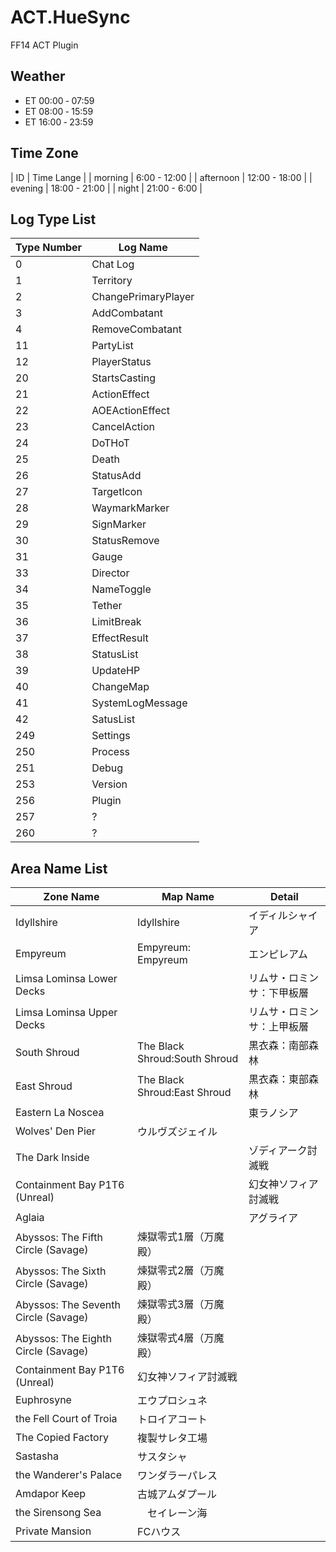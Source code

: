 ﻿# ACT.HueSync

FF14 ACT Plugin


## Weather
- ET 00:00 ‑ 07:59	
- ET 08:00 ‑ 15:59
- ET 16:00 ‑ 23:59


## Time Zone

| ID | Time Lange |
| morning | 6:00 - 12:00 |
| afternoon | 12:00 - 18:00 |
| evening | 18:00 - 21:00 |
| night | 21:00 - 6:00 |


## Log Type List

| Type Number | Log Name | 
| ---- | ---- |
| 0 | Chat Log |
| 1 | Territory |
| 2 | ChangePrimaryPlayer |
| 3 | AddCombatant |
| 4 | RemoveCombatant |
| 11 | PartyList |
| 12 | PlayerStatus|
| 20 | StartsCasting |
| 21 | ActionEffect |
| 22 | AOEActionEffect |
| 23 | CancelAction |
| 24 | DoTHoT |
| 25 | Death |
| 26 | StatusAdd |
| 27 | TargetIcon |
| 28 | WaymarkMarker |
| 29 | SignMarker |
| 30 | StatusRemove |
| 31 | Gauge |
| 33 | Director | 
| 34 | NameToggle |
| 35 | Tether |
| 36 | LimitBreak |
| 37 | EffectResult |
| 38 | StatusList |
| 39 | UpdateHP |
| 40 | ChangeMap |
| 41 | SystemLogMessage |
| 42 | SatusList |
| 249 | Settings |
| 250 | Process |
| 251 | Debug |
| 253 | Version |
| 256 | Plugin | 
| 257 | ? | 
| 260 | ? |

## Area Name List

| Zone Name | Map Name | Detail |
| ---- | ---- |---- | 
| Idyllshire | Idyllshire | イディルシャイア |
| Empyreum | Empyreum: Empyreum | エンピレアム |
| Limsa Lominsa Lower Decks | | リムサ・ロミンサ：下甲板層 |
| Limsa Lominsa Upper Decks | | リムサ・ロミンサ：上甲板層 |
| South Shroud | The Black Shroud:South Shroud | 黒衣森：南部森林 |
| East Shroud | The Black Shroud:East Shroud | 黒衣森：東部森林 |
| Eastern La Noscea | | 東ラノシア |
| Wolves' Den Pier | ウルヴズジェイル |
| The Dark Inside | | ゾディアーク討滅戦 |
| Containment Bay P1T6 (Unreal) | | 幻女神ソフィア討滅戦
| Aglaia | | アグライア |
| Abyssos: The Fifth Circle (Savage)| 煉獄零式1層（万魔殿） |
| Abyssos: The Sixth Circle (Savage)| 煉獄零式2層（万魔殿） |
| Abyssos: The Seventh Circle (Savage) | 煉獄零式3層（万魔殿） |
| Abyssos: The Eighth Circle (Savage) | 煉獄零式4層（万魔殿）  |
| Containment Bay P1T6 (Unreal) | 幻女神ソフィア討滅戦 |
| Euphrosyne | エウプロシュネ |
| the Fell Court of Troia | トロイアコート |
| The Copied Factory | 複製サレタ工場 |
| Sastasha | サスタシャ |
| the Wanderer's Palace | ワンダラーパレス |
| Amdapor Keep | 古城アムダプール |
| the Sirensong Sea |　セイレーン海 |
| Private Mansion | FCハウス |